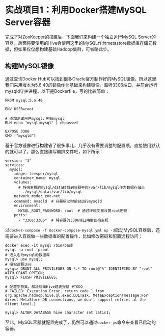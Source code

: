 # 实战项目1：利用Docker搭建MySQL Server容器

完成了对ZooKeeper的搭建后，下面我们来构建一个独立运行MySQL Server的容器，后面将要使用的Hive会使用这里的MySQL作为metastore数据库存储元数据，但如果仅仅想构建基础Hadoop集群，可省略此步。

## 构建MySQL镜像

通过查询Docker Hub可以找到很多Oracle官方制作好的MySQL镜像，所以这里我们采用版本为5.6.40的镜像作为基础来构建镜像，监听3306端口，并前台运行mysqld守护进程。以下是Dockerfile，写的比较简单：

```docker
FROM mysql:5.6.40

ENV USER=root

# 添加测试用户mysql，密码mysql
RUN echo "mysql:mysql" | chpasswd 

EXPOSE 3306
CMD ["mysqld"]
```

基于官方镜像进行构建省了很多事儿，几乎没有需要调整的配置项，直接使用默认的就可以了。那么直接编写编排文件吧，如下所示：

```
version: "3"
services: 
  mysql:
    image: leesper/mysql
    container_name: mysql
    volumes:
      # 将宿主机的mysql/data挂载到容器中的/var/lib/mysql作为数据存储点
      - ./mysql/data:/var/lib/mysql  
    network_mode: zoo-net
    command: mysqld  # 容器启动时前台运行mysqld
    environment:
      MYSQL_ROOT_PASSWORD: root  # 通过环境变量设置root密码
    ports: 
      - "3306:3306"  # 将容器的3306端口映射到宿主机
```

以`docker-compose -f docker-compose-mysql.yml up -d`启动MySQL容器后，还需要进入容器做一些数据库的配置操作，比如修改密码和配置远程访问：
```
docker exec -it mysql /bin/bash
mysql -u root -proot
# 进入名为mysql的数据库
mysql> use mysql;
# 授权远程访问
mysql> GRANT ALL PRIVILEGES ON *.* TO root@"%" IDENTIFIED BY "root" WITH GRANT OPTION;
mysql> FLUSH PRIVILEGES;

# 配置字符集，解决后面Hive建表报错 #TODO
# FAILED: Execution Error, return code 1 from org.apache.hadoop.hive.ql.exec.DDLTask. MetaException(message:For direct MetaStore DB connections, we don't support retries at the client level.)

mysql> ALTER DATABASE hive character set latin1;
```

至此，MySQL容器就配置完成了，仍然可以通过`docker ps`命令来查看已启动的容器。